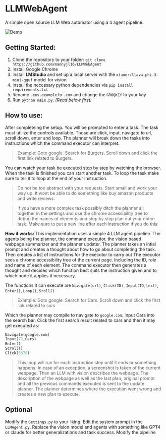 # LLMWebAgent
A simple open source LLM Web automator using a 4 agent pipeline.

![Demo](./demo.gif)

## Getting Started:
1. Clone the repository to your folder: `git clone https://github.com/mannyjl16/LLMWebAgent`
2. Install Google Chrome
3. Install **LMStudio** and set up a local server with the `xtuner/llava-phi-3-mini-gguf` model for vision
4. Install the necessary python dependencies via `pip install requirements.txt`
5. Rename `.env.example` to `.env` and change the `GROQKEY` to your key
6. Run `python main.py`. *(Read below first)*

## How to use:
After completeing the setup. You will be prompted to enter a task. The task must utilize the controls available. Those are click, input, navigate to url, scroll down, enter and loop. The planner will break down the tasks into instructions which the command executor can interpret.

> Example: Goto google. Search for Burgers. Scroll down and click the first link related to Burgers.

You can watch your task be executed step by step by watching the browser. When the task is finished you can start another task. To loop the task make sure to tell it to loop at the end of your instruction.

>Do not be too abstract with your requests. Start small and work your way up. It wont be able to do something like buy amazon products and write reviews.

>If you have a more complex task possibly ditch the planner all together in the settings and use the chrome accessibility tree to debug the names of elements and step by step plan out your entire task. Make sure to put a new line after each instruction if you do this.


**How it works:** 
This implementation uses a simple 4 LLM agent pipeline. The agents being the planner, the command executor, the vision based webpage summarizer and the planner updater. The planner takes an intial prompt and creates a thought about how to go about completing the task. Then creates a list of instructions for the executor to carry out The executor sees a chrome accessibility tree of the current page. Including the ID, role and name of each element. The command executor then generates a thought and decides which function best suits the instruction given and to which node it applies if necessary.

The functions it can execute are `Navigate(url)`, `Click(ID)`, `Input(ID,text)`, `Enter()`, `Loop()`, `Sroll()`

> Example: Goto google. Search for Cars. Scroll down and click the first link related to cars

Which the planner may compile to navigate to `google.com`. Input Cars into the search bar. Click the first search result related to cars and then it may get executed as: 

```py
Navigate(google.com)
Input(72,Cars)
Enter()
Scroll()
Click(5678)
```
> This loop will run for each instruction step until it ends or something happens. In case of an exception, a screenshot is taken of the current webpage. Then an LLM with vision describes the webpage. The description of the webpage as well as the last plan, original prompt and all the previous commands executed is sent to the update planner. The planner determines where the execution went wrong and creates a new plan to execute.


## Optional
Modify the `Settings.py` to your liking. Edit the system prompt in the `LLMAgent.py`. Replace the vision model and agents with something like GPT4 or claude for better generalizations and task success. Modify the pipeline
